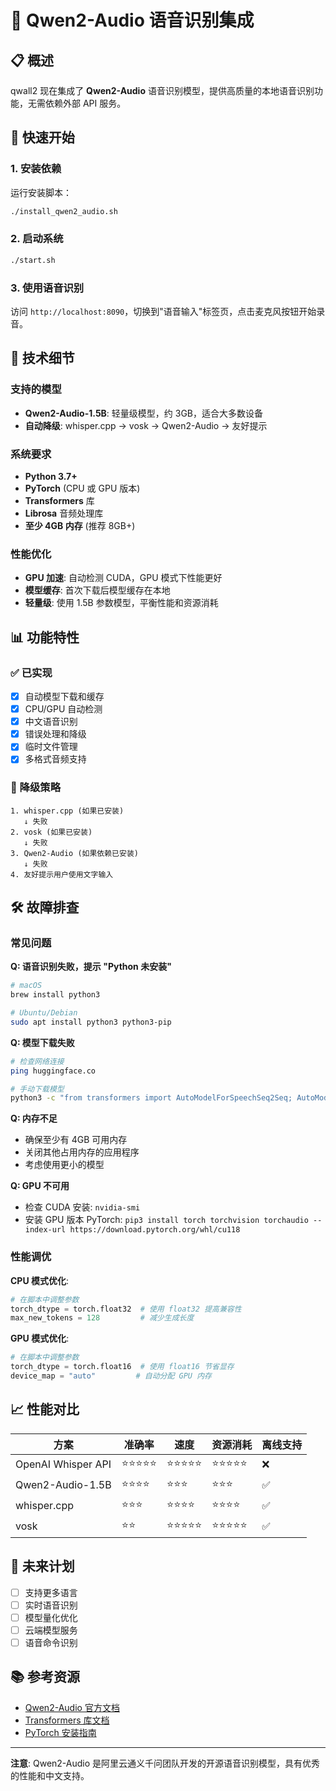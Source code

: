 # 🎤 Qwen2-Audio 语音识别集成

## 📋 概述

qwall2 现在集成了 **Qwen2-Audio** 语音识别模型，提供高质量的本地语音识别功能，无需依赖外部 API 服务。

## 🚀 快速开始

### 1. 安装依赖

运行安装脚本：

```bash
./install_qwen2_audio.sh
```

### 2. 启动系统

```bash
./start.sh
```

### 3. 使用语音识别

访问 `http://localhost:8090`，切换到"语音输入"标签页，点击麦克风按钮开始录音。

## 🔧 技术细节

### 支持的模型

- **Qwen2-Audio-1.5B**: 轻量级模型，约 3GB，适合大多数设备
- **自动降级**: whisper.cpp → vosk → Qwen2-Audio → 友好提示

### 系统要求

- **Python 3.7+**
- **PyTorch** (CPU 或 GPU 版本)
- **Transformers** 库
- **Librosa** 音频处理库
- **至少 4GB 内存** (推荐 8GB+)

### 性能优化

- **GPU 加速**: 自动检测 CUDA，GPU 模式下性能更好
- **模型缓存**: 首次下载后模型缓存在本地
- **轻量级**: 使用 1.5B 参数模型，平衡性能和资源消耗

## 📊 功能特性

### ✅ 已实现

- [x] 自动模型下载和缓存
- [x] CPU/GPU 自动检测
- [x] 中文语音识别
- [x] 错误处理和降级
- [x] 临时文件管理
- [x] 多格式音频支持

### 🔄 降级策略

```
1. whisper.cpp (如果已安装)
   ↓ 失败
2. vosk (如果已安装)  
   ↓ 失败
3. Qwen2-Audio (如果依赖已安装)
   ↓ 失败
4. 友好提示用户使用文字输入
```

## 🛠️ 故障排查

### 常见问题

**Q: 语音识别失败，提示 "Python 未安装"**
```bash
# macOS
brew install python3

# Ubuntu/Debian
sudo apt install python3 python3-pip
```

**Q: 模型下载失败**
```bash
# 检查网络连接
ping huggingface.co

# 手动下载模型
python3 -c "from transformers import AutoModelForSpeechSeq2Seq; AutoModelForSpeechSeq2Seq.from_pretrained('Qwen/Qwen2-Audio-1.5B')"
```

**Q: 内存不足**
- 确保至少有 4GB 可用内存
- 关闭其他占用内存的应用程序
- 考虑使用更小的模型

**Q: GPU 不可用**
- 检查 CUDA 安装: `nvidia-smi`
- 安装 GPU 版本 PyTorch: `pip3 install torch torchvision torchaudio --index-url https://download.pytorch.org/whl/cu118`

### 性能调优

**CPU 模式优化**:
```python
# 在脚本中调整参数
torch_dtype = torch.float32  # 使用 float32 提高兼容性
max_new_tokens = 128         # 减少生成长度
```

**GPU 模式优化**:
```python
# 在脚本中调整参数  
torch_dtype = torch.float16  # 使用 float16 节省显存
device_map = "auto"         # 自动分配 GPU 内存
```

## 📈 性能对比

| 方案 | 准确率 | 速度 | 资源消耗 | 离线支持 |
|------|--------|------|----------|----------|
| OpenAI Whisper API | ⭐⭐⭐⭐⭐ | ⭐⭐⭐⭐⭐ | ⭐⭐⭐⭐⭐ | ❌ |
| Qwen2-Audio-1.5B | ⭐⭐⭐⭐ | ⭐⭐⭐ | ⭐⭐⭐ | ✅ |
| whisper.cpp | ⭐⭐⭐ | ⭐⭐⭐⭐ | ⭐⭐⭐⭐ | ✅ |
| vosk | ⭐⭐ | ⭐⭐⭐⭐⭐ | ⭐⭐⭐⭐⭐ | ✅ |

## 🔮 未来计划

- [ ] 支持更多语言
- [ ] 实时语音识别
- [ ] 模型量化优化
- [ ] 云端模型服务
- [ ] 语音命令识别

## 📚 参考资源

- [Qwen2-Audio 官方文档](https://huggingface.co/Qwen/Qwen2-Audio-1.5B)
- [Transformers 库文档](https://huggingface.co/docs/transformers)
- [PyTorch 安装指南](https://pytorch.org/get-started/locally/)

---

**注意**: Qwen2-Audio 是阿里云通义千问团队开发的开源语音识别模型，具有优秀的性能和中文支持。
